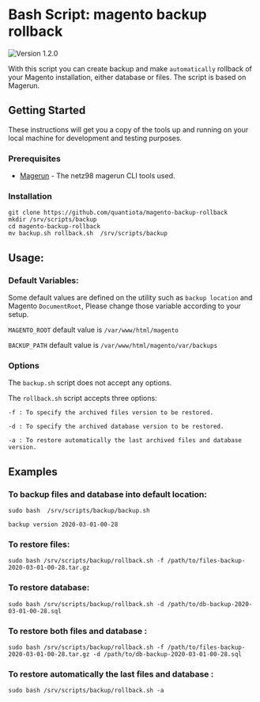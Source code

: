 # Bash Script: magento backup rollback


![Version 1.2.0](https://img.shields.io/badge/Version-1.2.0-green.svg)

With this script you can create backup and make `automatically` rollback of your Magento installation, either database or files. The script is based on Magerun.


## Getting Started

These instructions will get you a copy of the tools up and running on your local machine for development and testing purposes. 
### Prerequisites

* [Magerun](https://github.com/netz98/n98-magerun2) - The netz98 magerun CLI tools used.


### Installation


```
git clone https://github.com/quantiota/magento-backup-rollback 
mkdir /srv/scripts/backup
cd magento-backup-rollback
mv backup.sh rollback.sh  /srv/scripts/backup
```

## Usage:
### Default Variables:
Some default values are defined on the utility such as `backup location` and Magento `DocumentRoot`, Please change those variable according to your setup.

`MAGENTO_ROOT` default value is  `/var/www/html/magento`

`BACKUP_PATH` default value is `/var/www/html/magento/var/backups`

### Options
The `backup.sh` script does not accept any options.

The `rollback.sh` script accepts three options:

    -f : To specify the archived files version to be restored.
    
    -d : To specify the archived database version to be restored.
    
    -a : To restore automatically the last archived files and database version.
    
## Examples
### To backup files and database into default location:
`sudo bash  /srv/scripts/backup/backup.sh`

`backup version 2020-03-01-00-28`


### To restore  files:
`sudo bash /srv/scripts/backup/rollback.sh -f /path/to/files-backup-2020-03-01-00-28.tar.gz`

### To restore database:
`sudo bash /srv/scripts/backup/rollback.sh -d /path/to/db-backup-2020-03-01-00-28.sql`

### To restore both files and database :
`sudo bash /srv/scripts/backup/rollback.sh -f /path/to/files-backup-2020-03-01-00-28.tar.gz -d /path/to/db-backup-2020-03-01-00-28.sql`

### To restore automatically the last files and database :
`sudo bash /srv/scripts/backup/rollback.sh -a`
